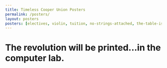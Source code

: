 ```yaml
---
title: Timeless Cooper Union Posters
permalink: /posters/
layout: posters
posters: [electives, violin, tuition, no-strings-attached, the-table-is-on-the-table, fuckintuition, pay-up-sucka, reticule, what-in-hell, step-off]
---
```


# The revolution will be printed...in the computer lab.